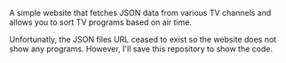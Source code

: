 A simple website that fetches JSON data from various TV channels and allows you to sort TV programs based on air time.

Unfortunatly, the JSON files URL ceased to exist so the website does not show any programs. However, I'll save this repository to show the code.
